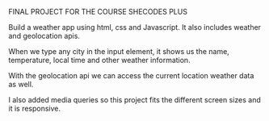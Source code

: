 FINAL PROJECT FOR THE COURSE SHECODES PLUS

Build a weather app using html, css and Javascript. It also includes weather and geolocation apis.

When we type any city in the input element, it shows us the name, temperature, local time and other weather information.

With the geolocation api we can access the current location weather data as well.

I also added media queries so this project fits the different screen sizes and it is responsive.
